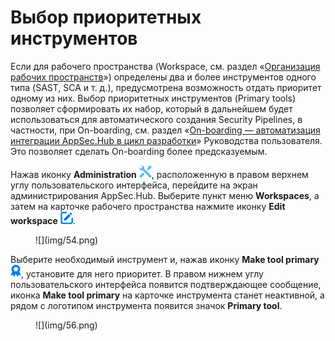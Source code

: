 # Выбор приоритетных инструментов

Если для рабочего пространства (Workspace, см. раздел «[Организация рабочих пространств](../organisation%20of%20workspaces/#_1)») определены два и более инструментов одного типа (SAST, SCA и т. д.), предусмотрена возможность отдать приоритет одному из них. Выбор приоритетных инструментов (Primary tools) позволяет сформировать их набор, который в дальнейшем будет использоваться для автоматического создания Security Pipelines, в частности, при On-boarding, см. раздел «[On-boarding — автоматизация интеграции AppSec.Hub в цикл разработки](../../ug/on-boarding/#on-boarding-appsechub)» Руководства пользователя. Это позволяет сделать On-boarding более предсказуемым.

Нажав иконку **Administration** ![](img/1.png), расположенную в правом верхнем углу пользовательского интерфейса, перейдите на экран администрирования AppSec.Hub. Выберите пункт меню **Workspaces**, а затем на карточке рабочего пространства нажмите иконку **Edit workspace** ![](img/edit.png).

<figure markdown>![](img/54.png)</figure>

Выберите необходимый инструмент и, нажав иконку **Make tool primary** ![](img/55.png), установите для него приоритет. В правом нижнем углу пользовательского интерфейса появится подтверждающее сообщение, иконка **Make tool primary** на карточке инструмента станет неактивной, а рядом с логотипом инструмента появится значок **Primary tool**.

<figure markdown>![](img/56.png)</figure>